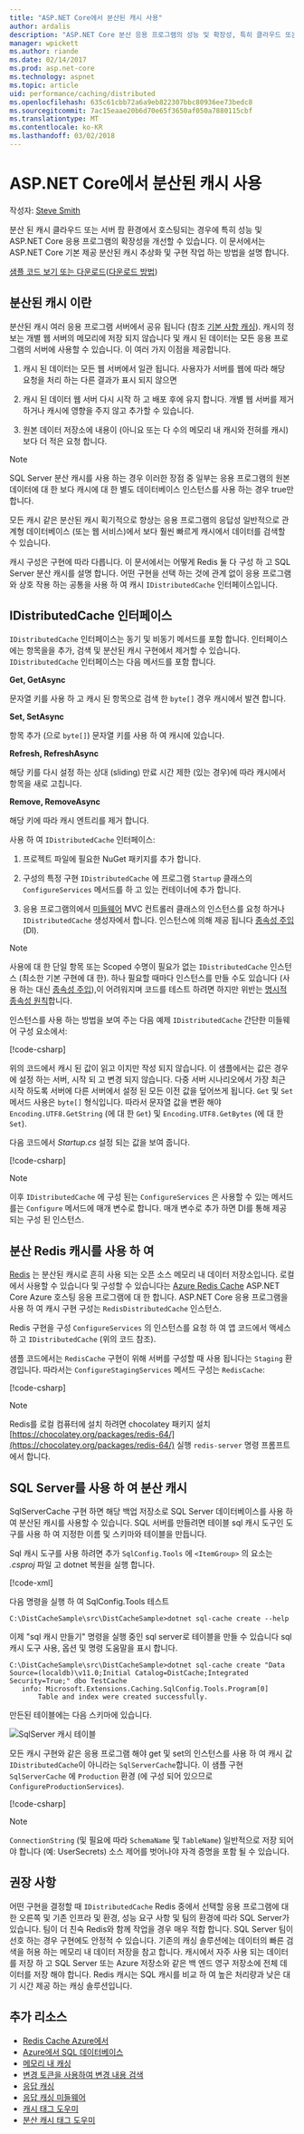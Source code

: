 ```yaml
---
title: "ASP.NET Core에서 분산된 캐시 사용"
author: ardalis
description: "ASP.NET Core 분산 응용 프로그램의 성능 및 확장성, 특히 클라우드 또는 서버 팜 환경 개선을 위한 캐싱을 사용 하는 방법에 알아봅니다."
manager: wpickett
ms.author: riande
ms.date: 02/14/2017
ms.prod: asp.net-core
ms.technology: aspnet
ms.topic: article
uid: performance/caching/distributed
ms.openlocfilehash: 635c61cbb72a6a9eb822307bbc80936ee73bedc8
ms.sourcegitcommit: 7ac15eaae20b6d70e65f3650af050a7880115cbf
ms.translationtype: MT
ms.contentlocale: ko-KR
ms.lasthandoff: 03/02/2018
---
```

# <a name="working-with-a-distributed-cache-in-aspnet-core"></a>ASP.NET Core에서 분산된 캐시 사용

작성자: [Steve Smith](https://ardalis.com/)

분산 된 캐시 클라우드 또는 서버 팜 환경에서 호스팅되는 경우에 특히 성능 및 ASP.NET Core 응용 프로그램의 확장성을 개선할 수 있습니다. 이 문서에서는 ASP.NET Core 기본 제공 분산된 캐시 추상화 및 구현 작업 하는 방법을 설명 합니다.

[샘플 코드 보기 또는 다운로드](https://github.com/aspnet/Docs/tree/master/aspnetcore/performance/caching/distributed/sample)([다운로드 방법](xref:tutorials/index#how-to-download-a-sample))

## <a name="what-is-a-distributed-cache"></a>분산된 캐시 이란

분산된 캐시 여러 응용 프로그램 서버에서 공유 됩니다 (참조 [기본 사항 캐싱](memory.md#caching-basics)). 캐시의 정보는 개별 웹 서버의 메모리에 저장 되지 않습니다 및 캐시 된 데이터는 모든 응용 프로그램의 서버에 사용할 수 있습니다. 이 여러 가지 이점을 제공합니다.

1. 캐시 된 데이터는 모든 웹 서버에서 일관 됩니다. 사용자가 서버를 웹에 따라 해당 요청을 처리 하는 다른 결과가 표시 되지 않으면

2. 캐시 된 데이터 웹 서버 다시 시작 하 고 배포 후에 유지 합니다. 개별 웹 서버를 제거 하거나 캐시에 영향을 주지 않고 추가할 수 있습니다.

3. 원본 데이터 저장소에 내용이 (아니요 또는 다 수의 메모리 내 캐시와 전혀를 캐시) 보다 더 적은 요청 합니다.

> [!NOTE]
> SQL Server 분산 캐시를 사용 하는 경우 이러한 장점 중 일부는 응용 프로그램의 원본 데이터에 대 한 보다 캐시에 대 한 별도 데이터베이스 인스턴스를 사용 하는 경우 true만 합니다.

모든 캐시 같은 분산된 캐시 획기적으로 향상는 응용 프로그램의 응답성 일반적으로 관계형 데이터베이스 (또는 웹 서비스)에서 보다 훨씬 빠르게 캐시에서 데이터를 검색할 수 있습니다.

캐시 구성은 구현에 따라 다릅니다. 이 문서에서는 어떻게 Redis 둘 다 구성 하 고 SQL Server 분산 캐시를 설명 합니다. 어떤 구현을 선택 하는 것에 관계 없이 응용 프로그램와 상호 작용 하는 공통을 사용 하 여 캐시 `IDistributedCache` 인터페이스입니다.

## <a name="the-idistributedcache-interface"></a>IDistributedCache 인터페이스

`IDistributedCache` 인터페이스는 동기 및 비동기 메서드를 포함 합니다. 인터페이스에는 항목을을 추가, 검색 및 분산된 캐시 구현에서 제거할 수 있습니다. `IDistributedCache` 인터페이스는 다음 메서드를 포함 합니다.

**Get, GetAsync**

문자열 키를 사용 하 고 캐시 된 항목으로 검색 한 `byte[]` 경우 캐시에서 발견 합니다.

**Set, SetAsync**

항목 추가 (으로 `byte[]`) 문자열 키를 사용 하 여 캐시에 있습니다.

**Refresh, RefreshAsync**

해당 키를 다시 설정 하는 상대 (sliding) 만료 시간 제한 (있는 경우)에 따라 캐시에서 항목을 새로 고칩니다.

**Remove, RemoveAsync**

해당 키에 따라 캐시 엔트리를 제거 합니다.

사용 하 여 `IDistributedCache` 인터페이스:

   1. 프로젝트 파일에 필요한 NuGet 패키지를 추가 합니다.

   2. 구성의 특정 구현 `IDistributedCache` 에 프로그램 `Startup` 클래스의 `ConfigureServices` 메서드를 하 고 있는 컨테이너에 추가 합니다.

   3. 응용 프로그램의에서 [미들웨어](xref:fundamentals/middleware/index) MVC 컨트롤러 클래스의 인스턴스를 요청 하거나 `IDistributedCache` 생성자에서 합니다. 인스턴스에 의해 제공 됩니다 [종속성 주입](../../fundamentals/dependency-injection.md) (DI).

> [!NOTE]
> 사용에 대 한 단일 항목 또는 Scoped 수명이 필요가 없는 `IDistributedCache` 인스턴스 (최소한 기본 구현에 대 한). 하나 필요할 때마다 인스턴스를 만들 수도 있습니다 (사용 하는 대신 [종속성 주입](../../fundamentals/dependency-injection.md)),이 어려워지며 코드를 테스트 하려면 하지만 위반는 [명시적 종속성 원칙](http://deviq.com/explicit-dependencies-principle/)합니다.

인스턴스를 사용 하는 방법을 보여 주는 다음 예제 `IDistributedCache` 간단한 미들웨어 구성 요소에서:

[!code-csharp[](./distributed/sample/src/DistCacheSample/StartTimeHeader.cs?highlight=15,18,21,27,28,29,30,31)]

위의 코드에서 캐시 된 값이 읽고 이지만 작성 되지 않습니다. 이 샘플에서는 값은 경우에 설정 하는 서버, 시작 되 고 변경 되지 않습니다. 다중 서버 시나리오에서 가장 최근 시작 하도록 서버에 다른 서버에서 설정 된 모든 이전 값을 덮어쓰게 됩니다. `Get` 및 `Set` 메서드 사용은 `byte[]` 형식입니다. 따라서 문자열 값을 변환 해야 `Encoding.UTF8.GetString` (에 대 한 `Get`) 및 `Encoding.UTF8.GetBytes` (에 대 한 `Set`).

다음 코드에서 *Startup.cs* 설정 되는 값을 보여 줍니다.

[!code-csharp[](./distributed/sample/src/DistCacheSample/Startup.cs?highlight=2,4,5,6&range=58-66)]

> [!NOTE]
> 이후 `IDistributedCache` 에 구성 된는 `ConfigureServices` 은 사용할 수 있는 메서드를는 `Configure` 메서드에 매개 변수로 합니다. 매개 변수로 추가 하면 DI를 통해 제공 되는 구성 된 인스턴스.

## <a name="using-a-redis-distributed-cache"></a>분산 Redis 캐시를 사용 하 여

[Redis](https://redis.io/) 는 분산된 캐시로 흔히 사용 되는 오픈 소스 메모리 내 데이터 저장소입니다. 로컬에서 사용할 수 있습니다 및 구성할 수 있습니다는 [Azure Redis Cache](https://azure.microsoft.com/services/cache/) ASP.NET Core Azure 호스팅 응용 프로그램에 대 한 합니다. ASP.NET Core 응용 프로그램을 사용 하 여 캐시 구현 구성는 `RedisDistributedCache` 인스턴스.

Redis 구현을 구성 `ConfigureServices` 의 인스턴스를 요청 하 여 앱 코드에서 액세스 하 고 `IDistributedCache` (위의 코드 참조).

샘플 코드에서는 `RedisCache` 구현이 위해 서버를 구성할 때 사용 됩니다는 `Staging` 환경입니다. 따라서는 `ConfigureStagingServices` 메서드 구성는 `RedisCache`:

[!code-csharp[](./distributed/sample/src/DistCacheSample/Startup.cs?highlight=8,9,10,11,12,13&range=27-40)]

> [!NOTE]
> Redis를 로컬 컴퓨터에 설치 하려면 chocolatey 패키지 설치 [https://chocolatey.org/packages/redis-64/](https://chocolatey.org/packages/redis-64/) 실행 `redis-server` 명령 프롬프트에서 합니다.

## <a name="using-a-sql-server-distributed-cache"></a>SQL Server를 사용 하 여 분산 캐시

SqlServerCache 구현 하면 해당 백업 저장소로 SQL Server 데이터베이스를 사용 하 여 분산된 캐시를 사용할 수 있습니다. SQL 서버를 만들려면 테이블 sql 캐시 도구인 도구를 사용 하 여 지정한 이름 및 스키마와 테이블을 만듭니다.

Sql 캐시 도구를 사용 하려면 추가 `SqlConfig.Tools` 에 `<ItemGroup>` 의 요소는 *.csproj* 파일 고 dotnet 복원을 실행 합니다.

[!code-xml[](./distributed/sample/src/DistCacheSample/DistCacheSample.csproj?range=23-25)]

다음 명령을 실행 하 여 SqlConfig.Tools 테스트

```none
C:\DistCacheSample\src\DistCacheSample>dotnet sql-cache create --help
   ```

이제 "sql 캐시 만들기" 명령을 실행 중인 sql server로 테이블을 만들 수 있습니다 sql 캐시 도구 사용, 옵션 및 명령 도움말을 표시 합니다.

```none
C:\DistCacheSample\src\DistCacheSample>dotnet sql-cache create "Data Source=(localdb)\v11.0;Initial Catalog=DistCache;Integrated Security=True;" dbo TestCache
   info: Microsoft.Extensions.Caching.SqlConfig.Tools.Program[0]
       Table and index were created successfully.
   ```

만든된 테이블에는 다음 스키마에 있습니다.

![SqlServer 캐시 테이블](distributed/_static/SqlServerCacheTable.png)

모든 캐시 구현와 같은 응용 프로그램 해야 get 및 set의 인스턴스를 사용 하 여 캐시 값 `IDistributedCache`이 아니라는 `SqlServerCache`합니다. 이 샘플 구현 `SqlServerCache` 에 `Production` 환경 (에 구성 되어 있으므로 `ConfigureProductionServices`).

[!code-csharp[](./distributed/sample/src/DistCacheSample/Startup.cs?highlight=7,8,9,10,11,12&range=42-56)]

> [!NOTE]
> `ConnectionString` (및 필요에 따라 `SchemaName` 및 `TableName`) 일반적으로 저장 되어야 합니다 (예: UserSecrets) 소스 제어를 벗어나야 자격 증명을 포함 될 수 있습니다.

## <a name="recommendations"></a>권장 사항

어떤 구현을 결정할 때 `IDistributedCache` Redis 중에서 선택할 응용 프로그램에 대 한 오른쪽 및 기존 인프라 및 환경, 성능 요구 사항 및 팀의 환경에 따라 SQL Server가 있습니다. 팀이 더 친숙 Redis와 함께 작업을 경우 매우 적합 합니다. SQL Server 팀이 선호 하는 경우 구현에도 안정적 수 있습니다. 기존의 캐싱 솔루션에는 데이터의 빠른 검색을 허용 하는 메모리 내 데이터 저장을 참고 합니다. 캐시에서 자주 사용 되는 데이터를 저장 하 고 SQL Server 또는 Azure 저장소와 같은 백 엔드 영구 저장소에 전체 데이터를 저장 해야 합니다. Redis 캐시는 SQL 캐시를 비교 하 여 높은 처리량과 낮은 대기 시간 제공 하는 캐싱 솔루션입니다.

## <a name="additional-resources"></a>추가 리소스

* [Redis Cache Azure에서](https://azure.microsoft.com/documentation/services/redis-cache/)
* [Azure에서 SQL 데이터베이스](https://azure.microsoft.com/documentation/services/sql-database/)
* [메모리 내 캐싱](xref:performance/caching/memory)
* [변경 토큰을 사용하여 변경 내용 검색](xref:fundamentals/primitives/change-tokens)
* [응답 캐싱](xref:performance/caching/response)
* [응답 캐싱 미들웨어](xref:performance/caching/middleware)
* [캐시 태그 도우미](xref:mvc/views/tag-helpers/builtin-th/cache-tag-helper)
* [분산 캐시 태그 도우미](xref:mvc/views/tag-helpers/builtin-th/distributed-cache-tag-helper)
